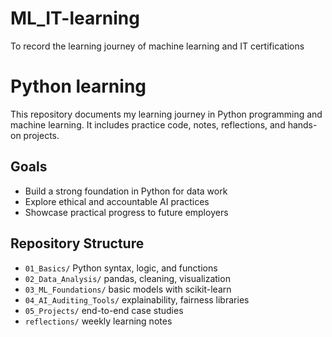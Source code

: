 # ML_IT-learning
To record the learning journey of machine learning and IT certifications

# Python learning
This repository documents my learning journey in Python programming and machine learning. It includes practice code, notes, reflections, and hands-on projects.

## Goals
- Build a strong foundation in Python for data work
- Explore ethical and accountable AI practices
- Showcase practical progress to future employers

## Repository Structure
- `01_Basics/` Python syntax, logic, and functions
- `02_Data_Analysis/` pandas, cleaning, visualization
- `03_ML_Foundations/` basic models with scikit-learn
- `04_AI_Auditing_Tools/` explainability, fairness libraries
- `05_Projects/` end-to-end case studies
- `reflections/` weekly learning notes
